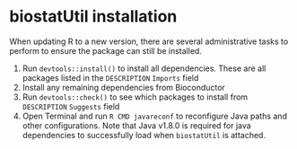 # biostatUtil installation

When updating R to a new version, there are several administrative tasks to perform to ensure the package can still be installed.

1. Run `devtools::install()` to install all dependencies. These are all packages listed in the `DESCRIPTION` `Imports` field
2. Install any remaining dependencies from Bioconductor
3. Run `devtools::check()` to see which packages to install from `DESCRIPTION` `Suggests` field
4. Open Terminal and run `R CMD javareconf` to reconfigure Java paths and other configurations. Note that Java v1.8.0 is required for java dependencies to successfully load when `biostatUtil` is attached.
